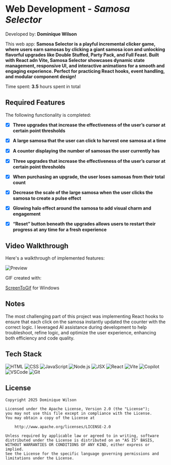# Web Development - *Samosa Selector*

Developed by: **Dominique Wilson**

This web app: **Samosa Selector is a playful incremental clicker game, where users earn samosas by clicking a giant samosa icon and unlocking flavorful upgrades like Double Stuffed, Party Pack, and Full Feast. Built with React adn Vite, Samosa Selector showcases dynamic state management, responsive UI, and interactive animations for a smooth and engaging experience. Perfect for practicing React hooks, event handling, and modular component design!**

Time spent: **3.5** hours spent in total

## Required Features

The following functionality is completed:


- [x] **Three upgrades that increase the effectiveness of the user’s cursor at certain point thresholds**

- [x] **A large samosa that the user can click to harvest one samosa at a time** 
- [x] **A counter displaying the number of samosas the user currently has** 
- [x] **Three upgrades that increase the effectiveness of the user’s cursor at certain point thresholds**
- [x] **When purchasing an upgrade, the user loses samosas from their total count** 
- [x] **Decrease the scale of the large samosa when the user clicks the samosa to create a pulse effect**
- [x] **Glowing halo effect around the samosa to add visual charm and engagement**
- [x] **“Reset” button beneath the upgrades allows users to restart their progress at any time for a fresh experience**

## Video Walkthrough

Here's a walkthrough of implemented features:

![Preview](./src/assets/samosaSelector.gif)

GIF created with:

[ScreenToGif](https://www.screentogif.com/) for Windows

## Notes

The most challenging part of this project was implementing React hooks to ensure that each click on the samosa instantly updated the counter with the correct logic. I leveraged AI assistance during development to help troubleshoot, refine logic, and optimize the user experience, enhancing both efficiency and code quality.

## Tech Stack
![HTML](https://img.shields.io/badge/HTML5-E34F26?style=for-the-badge&logo=html5&logoColor=white)
![CSS](https://img.shields.io/badge/CSS3-1572B6?style=for-the-badge&logo=css3&logoColor=white)
![JavaScript](https://img.shields.io/badge/JavaScript-F7DF1E?style=for-the-badge&logo=javascript&logoColor=black)
![Node.js](https://img.shields.io/badge/Node.js-339933?style=for-the-badge&logo=nodedotjs&logoColor=white)
![JSX](https://img.shields.io/badge/JSX-61DAFB?style=for-the-badge&logo=react&logoColor=white)
![React](https://img.shields.io/badge/React-20232A?style=for-the-badge&logo=react&logoColor=61DAFB)
![Vite](https://img.shields.io/badge/Vite-646CFF?style=for-the-badge&logo=vite&logoColor=white)
![Copilot](https://img.shields.io/badge/GitHub%20Copilot-1DBF73?style=for-the-badge&logo=github&logoColor=white)
![VSCode](https://img.shields.io/badge/VSCode-007ACC?style=for-the-badge&logo=visual-studio-code&logoColor=white)
![Git](https://img.shields.io/badge/Git-F05032?style=for-the-badge&logo=git&logoColor=white)

## License

    Copyright 2025 Dominique Wilson

    Licensed under the Apache License, Version 2.0 (the "License");
    you may not use this file except in compliance with the License.
    You may obtain a copy of the License at

        http://www.apache.org/licenses/LICENSE-2.0

    Unless required by applicable law or agreed to in writing, software
    distributed under the License is distributed on an "AS IS" BASIS,
    WITHOUT WARRANTIES OR CONDITIONS OF ANY KIND, either express or implied.
    See the License for the specific language governing permissions and
    limitations under the License.